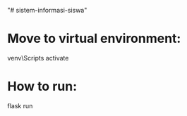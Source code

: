 "# sistem-informasi-siswa" 

# Move to virtual environment: 

venv\Scripts activate

# How to run:

flask run
